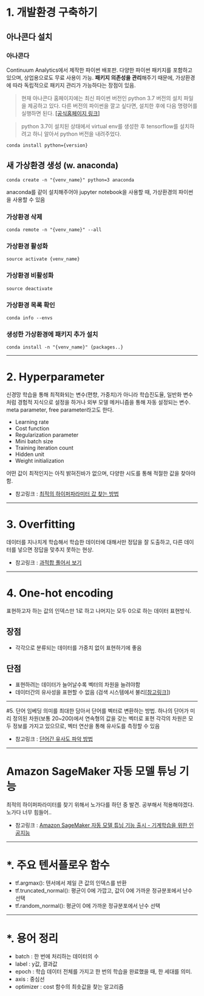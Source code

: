 
# 1. 개발환경 구축하기
## 아나콘다 설치
### 아나콘다
Continuum Analytics에서 제작한 파이썬 배포판. 다양한 파이썬 패키지를 포함하고 있으며, 상업용으로도 무료 사용이 가능. **패키지 의존성을 관리**해주기 때문에, 가상환경에 따라 독립적으로 패키지 관리가 가능하다는 장점이 있음.

>현재 아나콘다 홈페이지에는 최신 파이썬 버전인 python 3.7 버전의 설치 파일을 제공하고 있다. 다른 버전의 파이썬을 깔고 싶다면, 설치한 후에 다음 명령어를 실행하면 된다. [[공식홈페이지 링크]](http://docs.anaconda.com/anaconda/user-guide/faq/#how-do-i-get-the-latest-anaconda-with-python-3-5)

>python 3.7이 설치된 상태에서 virtual env를 생성한 후 tensorflow를 설치하려고 하니 알아서 python 버전을 내려주었다.

	conda install python={version}
	


## 새 가상환경 생성 (w. anaconda)

	conda create -n "{venv_name}" python=3 anaconda

anaconda를 같이 설치해주어야 jupyter notebook을 사용할 때, 가상환경의 파이썬을 사용할 수 있음

### 가상환경 삭제
	conda remote -n "{venv_name}" --all 

### 가상환경 활성화
	source activate {venv_name}

### 가상환경 비활성화
	source deactivate

### 가상환경 목록 확인
	conda info --envs

### 생성한 가상환경에 패키지 추가 설치
	conda install -n "{venv_name}" {packages..}
	
***
# 2. Hyperparameter
신경망 학습을 통해 최적화되는 변수(편향, 가중치)가 아니라 학습진도율, 일반화 변수처럼 경험적 지식으로 설정을 하거나 외부 모델 메커니즘을 통해 자동 설정되는 변수. meta parameter, free parameter라고도 한다.

* Learning rate
* Cost function
* Regularization parameter
* Mini batch size
* Training iteration count
* Hidden unit
* Weight initialization

어떤 값이 최적인지는 아직 밝혀진바가 없으며, 다양한 시도를 통해 적절한 값을 찾아야함.

* 참고링크 : [최적의 하이퍼파라미터 값 찾는 방법](https://m.blog.naver.com/laonple/220576650094)

***
# 3. Overfitting
데이터를 지나치게 학습해서 학습한 데이터에 대해서만 정답을 잘 도출하고, 다른 데이터를 넣으면 정답을 맞추지 못하는 현상.
* 참고링크 : [과적합 풀어서 보기](https://hyperdot.wordpress.com/2017/02/06/%EA%B3%BC%EC%A0%81%ED%95%A9overfitting/)

***
# 4. One-hot encoding
표현하고자 하는 값의 인덱스만 1로 하고 나머지는 모두 0으로 하는 데이터 표현방식. 

## 장점
* 각각으로 분류되는 데이터를 가중치 없이 표현하기에 좋음

## 단점
* 표현하려는 데이터가 늘어날수록 벡터의 차원을 늘려야함
* 데이터간의 유사성을 표현할 수 없음 (검색 시스템에서 불리[[참고링크]](https://wikidocs.net/22647))

***
#5. 단어 임베딩
의미를 최대한 담아서 단어를 벡터로 변환하는 방법.
하나의 단어가 미리 정의된 차원(보통 20~200)에서 연속형의 값을 갖는 벡터로 표현
각각의 차원은 모두 정보를 가지고 있으므로, 벡터 연산을 통해 유사도를 측정할 수 있음
* 참고링크 : [단어간 유사도 파악 방법](http://www.kakaobrain.com/blog/6)

***
# Amazon SageMaker 자동 모델 튜닝 기능
최적의 하이퍼파라미터를 찾기 위해서 노가다를 하던 중 발견. 공부해서 적용해야겠다. 노가다 너무 힘들어..
* 참고링크 : [Amazon SageMaker 자동 모델 튜닝 기능 출시 - 기계학습을 위한 인공지능](https://aws.amazon.com/ko/blogs/korea/sagemaker-automatic-model-tuning/)

***
# *. 주요 텐서플로우 함수
* tf.argmax(): 텐서에서 제일 큰 값의 인덱스를 반환
* tf.truncated_normal(): 평균이 0에 가깝고, 값이 0에 가까운 정규분포에서 난수 선택
* tf.random_normal(): 평균이 0에 가까운 정규분포에서 난수 선택

***
# *. 용어 정리
* batch : 한 번에 처리하는 데이터의 수
* label : y값, 결과값
* epoch : 학습 데이터 전체를 가지고 한 번의 학습을 완료했을 때, 한 세대를 의미.
* axis : 중심선
* optimizer : cost 함수의 최솟값을 찾는 알고리즘
